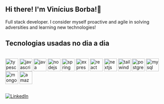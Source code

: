 ## Hi there! I'm Vinícius Borba!👋


Full stack developer. I consider myself proactive and agile in solving adversities and learning new technologies!

## Tecnologias usadas no dia a dia
<div style="display: inline-block"><br/>
  <img height="40" width="40" align="center" src="https://cdn.jsdelivr.net/gh/devicons/devicon/icons/typescript/typescript-original.svg" alt="typescript"> 
  <img height="40" width="40" align="center" src="https://cdn.jsdelivr.net/gh/devicons/devicon/icons/javascript/javascript-original.svg" alt="javascript"> 
  <img height="40" width="40" align="center" src="https://cdn.jsdelivr.net/gh/devicons/devicon/icons/java/java-original-wordmark.svg" alt="java"> 
  <img height="40" width="40" align="center" src="https://cdn.jsdelivr.net/gh/devicons/devicon/icons/nodejs/nodejs-original.svg" alt="nodejs"> 
  <img height="40" width="40" align="center" src="https://cdn.jsdelivr.net/gh/devicons/devicon/icons/spring/spring-original-wordmark.svg" alt="spring"> 
  <img height="40" width="40" align="center" src="https://cdn.jsdelivr.net/gh/devicons/devicon/icons/express/express-original-wordmark.svg" alt="express"> 
  <img height="40" width="40" align="center" src="https://cdn.jsdelivr.net/gh/devicons/devicon/icons/react/react-original.svg" alt="react"> 
  <img height="40" width="40" align="center" src="https://cdn.jsdelivr.net/gh/devicons/devicon/icons/nextjs/nextjs-original.svg" alt="nextjs"> 
  <img height="40" width="40" align="center" src="https://cdn.jsdelivr.net/gh/devicons/devicon/icons/tailwindcss/tailwindcss-plain.svg" alt="tailwindcss"> 
  <img height="40" width="40" align="center" src="https://cdn.jsdelivr.net/gh/devicons/devicon/icons/postgresql/postgresql-original.svg" alt="postgresql"> 
  <img height="40" width="40" align="center" src="https://cdn.jsdelivr.net/gh/devicons/devicon/icons/mysql/mysql-original.svg" alt="mysql"> 
  <img height="40" width="40" align="center" src="https://cdn.jsdelivr.net/gh/devicons/devicon/icons/mongodb/mongodb-original-wordmark.svg" alt="mongodb"> 
  <img height="40" width="40" align="center" src="https://cdn.jsdelivr.net/gh/devicons/devicon/icons/amazonwebservices/amazonwebservices-original-wordmark.svg" alt="amazonwebservices"> 
</div>

##
[![LinkedIn](https://img.shields.io/badge/LinkedIn-0077B5?style=for-the-badge&logo=linkedin&logoColor=white)](https://www.linkedin.com/in/vin%C3%ADcius-alves-borba-7a3b74180/)
